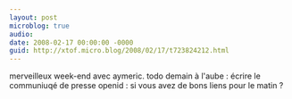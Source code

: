 ```yaml
---
layout: post
microblog: true
audio: 
date: 2008-02-17 00:00:00 -0000
guid: http://xtof.micro.blog/2008/02/17/t723824212.html
---
```

merveilleux week-end avec aymeric. todo demain à l'aube : écrire le communiuqé de presse openid : si vous avez de bons liens pour le matin ?
